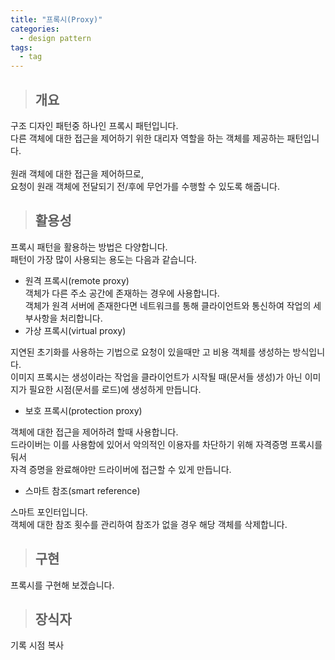 ```yaml
---
title: "프록시(Proxy)"
categories:
  - design pattern
tags:
  - tag
---
```

> ## 개요

구조 디자인 패턴중 하나인 프록시 패턴입니다.<br>
다른 객체에 대한 접근을 제어하기 위한 대리자 역할을 하는 객체를 제공하는 패턴입니다.<br>
<br>
원래 객체에 대한 접근을 제어하므로,<br>
요청이 원래 객체에 전달되기 전/후에 무언가를 수행할 수 있도록 해줍니다.<br>
> ## 활용성

프록시 패턴을 활용하는 방법은 다양합니다.<br>
패턴이 가장 많이 사용되는 용도는 다음과 같습니다.
- 원격 프록시(remote proxy)<br>
  객체가 다른 주소 공간에 존재하는 경우에 사용합니다.<br>
  객체가 원격 서버에 존재한다면 네트워크를 통해 클라이언트와 통신하여 작업의 세부사항을 처리합니다.
- 가상 프록시(virtual proxy)

지연된 초기화를 사용하는 기법으로 요청이 있을때만 고 비용 객체를 생성하는 방식입니다.<br>
이미지 프록시는 생성이라는 작업을 클라이언트가 시작될 때(문서들 생성)가 아닌 이미지가 필요한 시점(문서를 로드)에 생성하게 만듭니다.
- 보호 프록시(protection proxy)

객체에 대한 접근을 제어하려 할때 사용합니다.<br>
드라이버는 이를 사용함에 있어서 악의적인 이용자를 차단하기 위해 자격증명 프록시를 둬서<br>
자격 증명을 완료해야만 드라이버에 접근할 수 있게 만듭니다.
- 스마트 참조(smart reference)

스마트 포인터입니다.<br>
객체에 대한 참조 횟수를 관리하여 참조가 없을 경우 해당 객체를 삭제합니다.

> ## 구현

프록시를 구현해 보겠습니다.
> ## 장식자


기록 시점 복사
